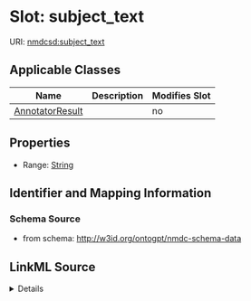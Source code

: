 

# Slot: subject_text

URI: [nmdcsd:subject_text](http://w3id.org/ontogpt/nmdc-schema-datasubject_text)



<!-- no inheritance hierarchy -->





## Applicable Classes

| Name | Description | Modifies Slot |
| --- | --- | --- |
| [AnnotatorResult](AnnotatorResult.md) |  |  no  |







## Properties

* Range: [String](String.md)





## Identifier and Mapping Information







### Schema Source


* from schema: http://w3id.org/ontogpt/nmdc-schema-data




## LinkML Source

<details>
```yaml
name: subject_text
from_schema: http://w3id.org/ontogpt/nmdc-schema-data
rank: 1000
alias: subject_text
owner: AnnotatorResult
domain_of:
- AnnotatorResult
range: string

```
</details>